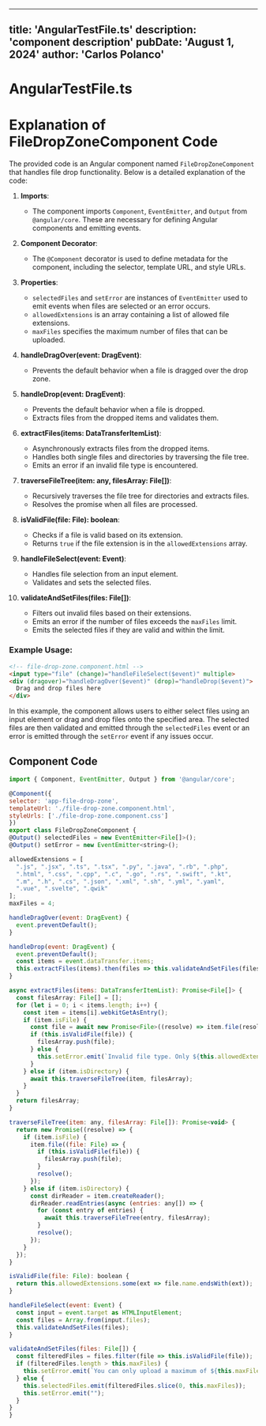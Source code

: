---
  title: 'AngularTestFile.ts'
  description: 'component description'
  pubDate: 'August 1, 2024'
  author: 'Carlos Polanco'
  ---
  
  
  
  # AngularTestFile.ts
  # Explanation of FileDropZoneComponent Code

The provided code is an Angular component named `FileDropZoneComponent` that handles file drop functionality. Below is a detailed explanation of the code:

1. **Imports**:
   - The component imports `Component`, `EventEmitter`, and `Output` from `@angular/core`. These are necessary for defining Angular components and emitting events.

2. **Component Decorator**:
   - The `@Component` decorator is used to define metadata for the component, including the selector, template URL, and style URLs.

3. **Properties**:
   - `selectedFiles` and `setError` are instances of `EventEmitter` used to emit events when files are selected or an error occurs.
   - `allowedExtensions` is an array containing a list of allowed file extensions.
   - `maxFiles` specifies the maximum number of files that can be uploaded.

4. **handleDragOver(event: DragEvent)**:
   - Prevents the default behavior when a file is dragged over the drop zone.

5. **handleDrop(event: DragEvent)**:
   - Prevents the default behavior when a file is dropped.
   - Extracts files from the dropped items and validates them.

6. **extractFiles(items: DataTransferItemList)**:
   - Asynchronously extracts files from the dropped items.
   - Handles both single files and directories by traversing the file tree.
   - Emits an error if an invalid file type is encountered.

7. **traverseFileTree(item: any, filesArray: File[])**:
   - Recursively traverses the file tree for directories and extracts files.
   - Resolves the promise when all files are processed.

8. **isValidFile(file: File): boolean**:
   - Checks if a file is valid based on its extension.
   - Returns `true` if the file extension is in the `allowedExtensions` array.

9. **handleFileSelect(event: Event)**:
   - Handles file selection from an input element.
   - Validates and sets the selected files.

10. **validateAndSetFiles(files: File[])**:
    - Filters out invalid files based on their extensions.
    - Emits an error if the number of files exceeds the `maxFiles` limit.
    - Emits the selected files if they are valid and within the limit.

### Example Usage:
```html
<!-- file-drop-zone.component.html -->
<input type="file" (change)="handleFileSelect($event)" multiple>
<div (dragover)="handleDragOver($event)" (drop)="handleDrop($event)">
  Drag and drop files here
</div>
```

In this example, the component allows users to either select files using an input element or drag and drop files onto the specified area. The selected files are then validated and emitted through the `selectedFiles` event or an error is emitted through the `setError` event if any issues occur.
  
  ## Component Code
  ```jsx
  import { Component, EventEmitter, Output } from '@angular/core';

@Component({
  selector: 'app-file-drop-zone',
  templateUrl: './file-drop-zone.component.html',
  styleUrls: ['./file-drop-zone.component.css']
})
export class FileDropZoneComponent {
  @Output() selectedFiles = new EventEmitter<File[]>();
  @Output() setError = new EventEmitter<string>();

  allowedExtensions = [
    ".js", ".jsx", ".ts", ".tsx", ".py", ".java", ".rb", ".php",
    ".html", ".css", ".cpp", ".c", ".go", ".rs", ".swift", ".kt",
    ".m", ".h", ".cs", ".json", ".xml", ".sh", ".yml", ".yaml",
    ".vue", ".svelte", ".qwik"
  ];
  maxFiles = 4;

  handleDragOver(event: DragEvent) {
    event.preventDefault();
  }

  handleDrop(event: DragEvent) {
    event.preventDefault();
    const items = event.dataTransfer.items;
    this.extractFiles(items).then(files => this.validateAndSetFiles(files));
  }

  async extractFiles(items: DataTransferItemList): Promise<File[]> {
    const filesArray: File[] = [];
    for (let i = 0; i < items.length; i++) {
      const item = items[i].webkitGetAsEntry();
      if (item.isFile) {
        const file = await new Promise<File>((resolve) => item.file(resolve));
        if (this.isValidFile(file)) {
          filesArray.push(file);
        } else {
          this.setError.emit(`Invalid file type. Only ${this.allowedExtensions.join(", ")} files are allowed.`);
        }
      } else if (item.isDirectory) {
        await this.traverseFileTree(item, filesArray);
      }
    }
    return filesArray;
  }

  traverseFileTree(item: any, filesArray: File[]): Promise<void> {
    return new Promise((resolve) => {
      if (item.isFile) {
        item.file((file: File) => {
          if (this.isValidFile(file)) {
            filesArray.push(file);
          }
          resolve();
        });
      } else if (item.isDirectory) {
        const dirReader = item.createReader();
        dirReader.readEntries(async (entries: any[]) => {
          for (const entry of entries) {
            await this.traverseFileTree(entry, filesArray);
          }
          resolve();
        });
      }
    });
  }

  isValidFile(file: File): boolean {
    return this.allowedExtensions.some(ext => file.name.endsWith(ext));
  }

  handleFileSelect(event: Event) {
    const input = event.target as HTMLInputElement;
    const files = Array.from(input.files);
    this.validateAndSetFiles(files);
  }

  validateAndSetFiles(files: File[]) {
    const filteredFiles = files.filter(file => this.isValidFile(file));
    if (filteredFiles.length > this.maxFiles) {
      this.setError.emit(`You can only upload a maximum of ${this.maxFiles} files.`);
    } else {
      this.selectedFiles.emit(filteredFiles.slice(0, this.maxFiles));
      this.setError.emit("");
    }
  }
}
  ```
  